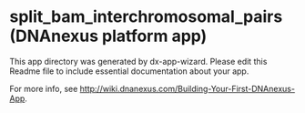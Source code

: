 # split_bam_interchromosomal_pairs (DNAnexus platform app)
This app directory was generated by dx-app-wizard. Please edit this Readme file to include essential documentation about your app.

For more info, see http://wiki.dnanexus.com/Building-Your-First-DNAnexus-App.

